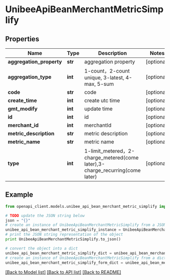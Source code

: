 # UnibeeApiBeanMerchantMetricSimplify


## Properties

Name | Type | Description | Notes
------------ | ------------- | ------------- | -------------
**aggregation_property** | **str** | aggregation property | [optional] 
**aggregation_type** | **int** | 1-count，2-count unique, 3-latest, 4-max, 5-sum | [optional] 
**code** | **str** | code | [optional] 
**create_time** | **int** | create utc time | [optional] 
**gmt_modify** | **int** | update time | [optional] 
**id** | **int** | id | [optional] 
**merchant_id** | **int** | merchantId | [optional] 
**metric_description** | **str** | metric description | [optional] 
**metric_name** | **str** | metric name | [optional] 
**type** | **int** | 1-limit_metered，2-charge_metered(come later),3-charge_recurring(come later) | [optional] 

## Example

```python
from openapi_client.models.unibee_api_bean_merchant_metric_simplify import UnibeeApiBeanMerchantMetricSimplify

# TODO update the JSON string below
json = "{}"
# create an instance of UnibeeApiBeanMerchantMetricSimplify from a JSON string
unibee_api_bean_merchant_metric_simplify_instance = UnibeeApiBeanMerchantMetricSimplify.from_json(json)
# print the JSON string representation of the object
print UnibeeApiBeanMerchantMetricSimplify.to_json()

# convert the object into a dict
unibee_api_bean_merchant_metric_simplify_dict = unibee_api_bean_merchant_metric_simplify_instance.to_dict()
# create an instance of UnibeeApiBeanMerchantMetricSimplify from a dict
unibee_api_bean_merchant_metric_simplify_form_dict = unibee_api_bean_merchant_metric_simplify.from_dict(unibee_api_bean_merchant_metric_simplify_dict)
```
[[Back to Model list]](../README.md#documentation-for-models) [[Back to API list]](../README.md#documentation-for-api-endpoints) [[Back to README]](../README.md)


